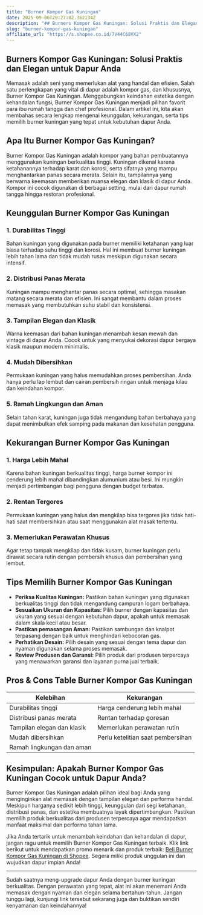 ```yaml
---
title: "Burner Kompor Gas Kuningan"
date: 2025-09-06T20:27:02.362134Z
description: "## Burners Kompor Gas Kuningan: Solusi Praktis dan Elegan untuk Dapur Anda..."
slug: "burner-kompor-gas-kuningan"
affiliate_url: "https://s.shopee.co.id/7V44C68VX2"
---
```

## Burners Kompor Gas Kuningan: Solusi Praktis dan Elegan untuk Dapur Anda

Memasak adalah seni yang memerlukan alat yang handal dan efisien. Salah satu perlengkapan yang vital di dapur adalah kompor gas, dan khususnya, Burner Kompor Gas Kuningan. Menggabungkan keindahan estetika dengan kehandalan fungsi, Burner Kompor Gas Kuningan menjadi pilihan favorit para ibu rumah tangga dan chef profesional. Dalam artikel ini, kita akan membahas secara lengkap mengenai keunggulan, kekurangan, serta tips memilih burner kuningan yang tepat untuk kebutuhan dapur Anda.

## Apa Itu Burner Kompor Gas Kuningan?

Burner Kompor Gas Kuningan adalah kompor yang bahan pembuatannya menggunakan kuningan berkualitas tinggi. Kuningan dikenal karena ketahanannya terhadap karat dan korosi, serta sifatnya yang mampu menghantarkan panas secara merata. Selain itu, tampilannya yang berwarna keemasan memberikan nuansa elegan dan klasik di dapur Anda. Kompor ini cocok digunakan di berbagai setting, mulai dari dapur rumah tangga hingga restoran profesional.

## Keunggulan Burner Kompor Gas Kuningan

### 1. Durabilitas Tinggi

Bahan kuningan yang digunakan pada burner memiliki ketahanan yang luar biasa terhadap suhu tinggi dan korosi. Hal ini membuat burner kuningan lebih tahan lama dan tidak mudah rusak meskipun digunakan secara intensif.

### 2. Distribusi Panas Merata

Kuningan mampu menghantar panas secara optimal, sehingga masakan matang secara merata dan efisien. Ini sangat membantu dalam proses memasak yang membutuhkan suhu stabil dan konsistensi.

### 3. Tampilan Elegan dan Klasik

Warna keemasan dari bahan kuningan menambah kesan mewah dan vintage di dapur Anda. Cocok untuk yang menyukai dekorasi dapur bergaya klasik maupun modern minimalis.

### 4. Mudah Dibersihkan

Permukaan kuningan yang halus memudahkan proses pembersihan. Anda hanya perlu lap lembut dan cairan pembersih ringan untuk menjaga kilau dan keindahan kompor.

### 5. Ramah Lingkungan dan Aman

Selain tahan karat, kuningan juga tidak mengandung bahan berbahaya yang dapat menimbulkan efek samping pada makanan dan kesehatan pengguna.

## Kekurangan Burner Kompor Gas Kuningan

### 1. Harga Lebih Mahal

Karena bahan kuningan berkualitas tinggi, harga burner kompor ini cenderung lebih mahal dibandingkan alumunium atau besi. Ini mungkin menjadi pertimbangan bagi pengguna dengan budget terbatas.

### 2. Rentan Tergores

Permukaan kuningan yang halus dan mengkilap bisa tergores jika tidak hati-hati saat membersihkan atau saat menggunakan alat masak tertentu.

### 3. Memerlukan Perawatan Khusus

Agar tetap tampak mengkilap dan tidak kusam, burner kuningan perlu dirawat secara rutin dengan pembersih khusus dan pembersihan yang lembut.

## Tips Memilih Burner Kompor Gas Kuningan

- **Periksa Kualitas Kuningan:** Pastikan bahan kuningan yang digunakan berkualitas tinggi dan tidak mengandung campuran logam berbahaya.
- **Sesuaikan Ukuran dan Kapasitas:** Pilih burner dengan kapasitas dan ukuran yang sesuai dengan kebutuhan dapur, apakah untuk memasak dalam skala kecil atau besar.
- **Pastikan pemasangan Aman:** Pastikan sambungan dan knalpot terpasang dengan baik untuk menghindari kebocoran gas.
- **Perhatikan Desain:** Pilih desain yang sesuai dengan tema dapur dan nyaman digunakan selama proses memasak.
- **Review Produsen dan Garansi:** Pilih produk dari produsen terpercaya yang menawarkan garansi dan layanan purna jual terbaik.

## Pros & Cons Table Burner Kompor Gas Kuningan

| Kelebihan                                            | Kekurangan                                              |
|-------------------------------------------------------|---------------------------------------------------------|
| Durabilitas tinggi                                   | Harga cenderung lebih mahal                            |
| Distribusi panas merata                               | Rentan terhadap goresan                                |
| Tampilan elegan dan klasik                            | Memerlukan perawatan rutin                             |
| Mudah dibersihkan                                    | Perlu ketelitian saat pembersihan                     |
| Ramah lingkungan dan aman                            |                                                         |

## Kesimpulan: Apakah Burner Kompor Gas Kuningan Cocok untuk Dapur Anda?

Burner Kompor Gas Kuningan adalah pilihan ideal bagi Anda yang menginginkan alat memasak dengan tampilan elegan dan performa handal. Meskipun harganya sedikit lebih tinggi, keunggulan dari segi ketahanan, distribusi panas, dan estetika membuatnya layak dipertimbangkan. Pastikan memilih produk berkualitas dari produsen terpercaya agar mendapatkan manfaat maksimal dan performa tahan lama.

Jika Anda tertarik untuk menambah keindahan dan kehandalan di dapur, jangan ragu untuk memilih Burner Kompor Gas Kuningan terbaik. Klik link berikut untuk mendapatkan promo menarik dan produk terbaik: [Beli Burner Kompor Gas Kuningan di Shopee](https://s.shopee.co.id/7V44C68VX2). Segera miliki produk unggulan ini dan wujudkan dapur impian Anda!

---

Sudah saatnya meng-upgrade dapur Anda dengan burner kuningan berkualitas. Dengan perawatan yang tepat, alat ini akan menemani Anda memasak dengan nyaman dan elegan selama bertahun-tahun. Jangan tunggu lagi, kunjungi link tersebut sekarang juga dan buktikan sendiri kenyamanan dan keindahannya!